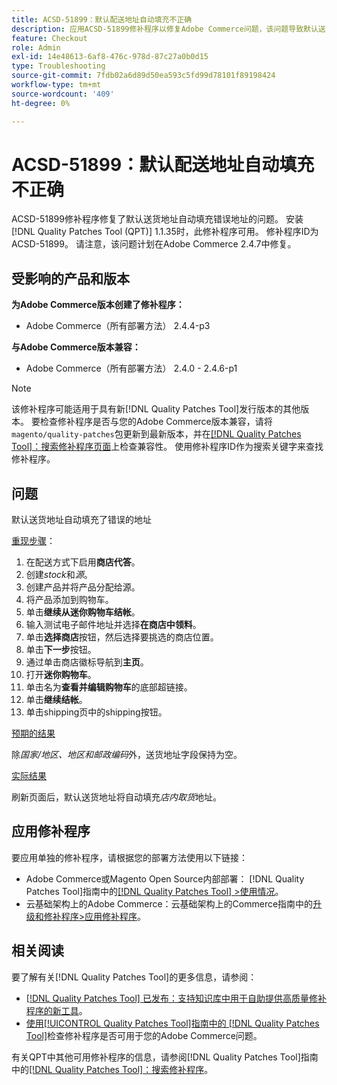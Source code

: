```yaml
---
title: ACSD-51899：默认配送地址自动填充不正确
description: 应用ACSD-51899修补程序以修复Adobe Commerce问题，该问题导致默认送货地址自动填充了错误的地址。
feature: Checkout
role: Admin
exl-id: 14e48613-6af8-476c-978d-87c27a0b0d15
type: Troubleshooting
source-git-commit: 7fdb02a6d89d50ea593c5fd99d78101f89198424
workflow-type: tm+mt
source-wordcount: '409'
ht-degree: 0%

---
```


# ACSD-51899：默认配送地址自动填充不正确

ACSD-51899修补程序修复了默认送货地址自动填充错误地址的问题。 安装[!DNL Quality Patches Tool (QPT)] 1.1.35时，此修补程序可用。 修补程序ID为ACSD-51899。 请注意，该问题计划在Adobe Commerce 2.4.7中修复。

## 受影响的产品和版本

**为Adobe Commerce版本创建了修补程序：**

* Adobe Commerce（所有部署方法） 2.4.4-p3

**与Adobe Commerce版本兼容：**

* Adobe Commerce（所有部署方法） 2.4.0 - 2.4.6-p1

>[!NOTE]
>
>该修补程序可能适用于具有新[!DNL Quality Patches Tool]发行版本的其他版本。 要检查修补程序是否与您的Adobe Commerce版本兼容，请将`magento/quality-patches`包更新到最新版本，并在[[!DNL Quality Patches Tool]：搜索修补程序页面](https://experienceleague.adobe.com/tools/commerce-quality-patches/index.html?lang=zh-Hans)上检查兼容性。 使用修补程序ID作为搜索关键字来查找修补程序。

## 问题

默认送货地址自动填充了错误的地址

<u>重现步骤</u>：

1. 在配送方式下启用&#x200B;**商店代答**。
1. 创建&#x200B;*stock*&#x200B;和&#x200B;*源*。
1. 创建产品并将产品分配给源。
1. 将产品添加到购物车。
1. 单击&#x200B;**继续从迷你购物车结帐**。
1. 输入测试电子邮件地址并选择&#x200B;**在商店中领料**。
1. 单击&#x200B;**选择商店**&#x200B;按钮，然后选择要挑选的商店位置。
1. 单击&#x200B;**下一步**&#x200B;按钮。
1. 通过单击商店徽标导航到&#x200B;**主页**。
1. 打开&#x200B;**迷你购物车**。
1. 单击名为&#x200B;**查看并编辑购物车**&#x200B;的底部超链接。
1. 单击&#x200B;**继续结帐**。
1. 单击shipping页中的shipping按钮。

<u>预期的结果</u>

除&#x200B;*国家/地区、地区和邮政编码*&#x200B;外，送货地址字段保持为空。

<u>实际结果</u>

刷新页面后，默认送货地址将自动填充&#x200B;*店内取货*&#x200B;地址。

## 应用修补程序

要应用单独的修补程序，请根据您的部署方法使用以下链接：

* Adobe Commerce或Magento Open Source内部部署： [!DNL Quality Patches Tool]指南中的[[!DNL Quality Patches Tool] >使用情况](/help/tools/quality-patches-tool/usage.md)。
* 云基础架构上的Adobe Commerce：云基础架构上的Commerce指南中的[升级和修补程序>应用修补程序](https://experienceleague.adobe.com/docs/commerce-cloud-service/user-guide/develop/upgrade/apply-patches.html?lang=zh-Hans)。

## 相关阅读

要了解有关[!DNL Quality Patches Tool]的更多信息，请参阅：

* [[!DNL Quality Patches Tool] 已发布：支持知识库中用于自助提供高质量修补程序的新工具](https://experienceleague.adobe.com/zh-hans/docs/commerce-operations/tools/quality-patches-tool/quality-patches-tool-to-self-serve-quality-patches)。
* [使用[!UICONTROL Quality Patches Tool]指南中的 [!DNL Quality Patches Tool]](/help/tools/quality-patches-tool/patches-available-in-qpt/check-patch-for-magento-issue-with-magento-quality-patches.md)检查修补程序是否可用于您的Adobe Commerce问题。


有关QPT中其他可用修补程序的信息，请参阅[!DNL Quality Patches Tool]指南中的[[!DNL Quality Patches Tool]：搜索修补程序](https://experienceleague.adobe.com/tools/commerce-quality-patches/index.html?lang=zh-Hans)。
